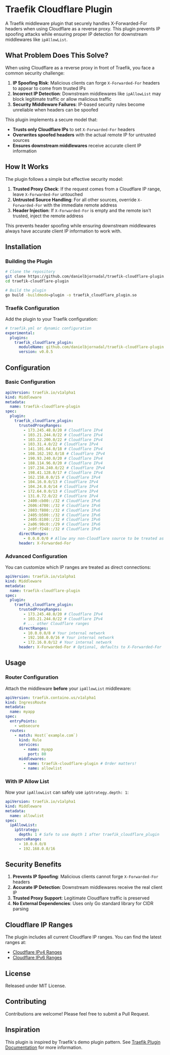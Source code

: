 # Traefik Cloudflare Plugin

A Traefik middleware plugin that securely handles X-Forwarded-For headers when using Cloudflare as a reverse proxy. This plugin prevents IP spoofing attacks while ensuring proper IP detection for downstream middlewares like `ipAllowList`.

## What Problem Does This Solve?

When using Cloudflare as a reverse proxy in front of Traefik, you face a common security challenge:

1. **IP Spoofing Risk**: Malicious clients can forge `X-Forwarded-For` headers to appear to come from trusted IPs
2. **Incorrect IP Detection**: Downstream middlewares like `ipAllowList` may block legitimate traffic or allow malicious traffic
3. **Security Middleware Failures**: IP-based security rules become unreliable when headers can be spoofed

This plugin implements a secure model that:

- **Trusts only Cloudflare IPs** to set `X-Forwarded-For` headers
- **Overwrites spoofed headers** with the actual remote IP for untrusted sources
- **Ensures downstream middlewares** receive accurate client IP information

## How It Works

The plugin follows a simple but effective security model:

1. **Trusted Proxy Check**: If the request comes from a Cloudflare IP range, leave `X-Forwarded-For` untouched
2. **Untrusted Source Handling**: For all other sources, override `X-Forwarded-For` with the immediate remote address
3. **Header Injection**: If `X-Forwarded-For` is empty and the remote isn't trusted, inject the remote address

This prevents header spoofing while ensuring downstream middlewares always have accurate client IP information to work with.

## Installation

### Building the Plugin

```bash
# Clone the repository
git clone https://github.com/danielbjornadal/traefik-cloudflare-plugin.git
cd traefik-cloudflare-plugin

# Build the plugin
go build -buildmode=plugin -o traefik_cloudflare_plugin.so
```

### Traefik Configuration

Add the plugin to your Traefik configuration:

```yaml
# traefik.yml or dynamic configuration
experimental:
  plugins:
    traefik_cloudflare_plugin:
      moduleName: github.com/danielbjornadal/traefik-cloudflare-plugin
      version: v0.0.5
```

## Configuration

### Basic Configuration

```yaml
apiVersion: traefik.io/v1alpha1
kind: Middleware
metadata:
  name: traefik-cloudflare-plugin
spec:
  plugin:
    traefik_cloudflare_plugin:
      trustedProxyRanges:
        - 173.245.48.0/20 # Cloudflare IPv4
        - 103.21.244.0/22 # Cloudflare IPv4
        - 103.22.200.0/22 # Cloudflare IPv4
        - 103.31.4.0/22 # Cloudflare IPv4
        - 141.101.64.0/18 # Cloudflare IPv4
        - 108.162.192.0/18 # Cloudflare IPv4
        - 190.93.240.0/20 # Cloudflare IPv4
        - 188.114.96.0/20 # Cloudflare IPv4
        - 197.234.240.0/22 # Cloudflare IPv4
        - 198.41.128.0/17 # Cloudflare IPv4
        - 162.158.0.0/15 # Cloudflare IPv4
        - 104.16.0.0/13 # Cloudflare IPv4
        - 104.24.0.0/14 # Cloudflare IPv4
        - 172.64.0.0/13 # Cloudflare IPv4
        - 131.0.72.0/22 # Cloudflare IPv4
        - 2400:cb00::/32 # Cloudflare IPv6
        - 2606:4700::/32 # Cloudflare IPv6
        - 2803:f800::/32 # Cloudflare IPv6
        - 2405:b500::/32 # Cloudflare IPv6
        - 2405:8100::/32 # Cloudflare IPv6
        - 2a06:98c0::/29 # Cloudflare IPv6
        - 2c0f:f248::/32 # Cloudflare IPv6
      directRanges:
        - 0.0.0.0/0 # Allow any non-Cloudflare source to be treated as direct
      header: X-Forwarded-For
```

### Advanced Configuration

You can customize which IP ranges are treated as direct connections:

```yaml
apiVersion: traefik.io/v1alpha1
kind: Middleware
metadata:
  name: traefik-cloudflare-plugin
spec:
  plugin:
    traefik_cloudflare_plugin:
      trustedProxyRanges:
        - 173.245.48.0/20 # Cloudflare IPv4
        - 103.21.244.0/22 # Cloudflare IPv4
        # ... other Cloudflare ranges
      directRanges:
        - 10.0.0.0/8 # Your internal network
        - 192.168.0.0/16 # Your internal network
        - 172.16.0.0/12 # Your internal network
      header: X-Forwarded-For # Optional, defaults to X-Forwarded-For
```

## Usage

### Router Configuration

Attach the middleware **before** your `ipAllowList` middleware:

```yaml
apiVersion: traefik.containo.us/v1alpha1
kind: IngressRoute
metadata:
  name: myapp
spec:
  entryPoints:
    - websecure
  routes:
    - match: Host(`example.com`)
      kind: Rule
      services:
        - name: myapp
          port: 80
      middlewares:
        - name: traefik-cloudflare-plugin # Order matters!
        - name: allowlist
```

### With IP Allow List

Now your `ipAllowList` can safely use `ipStrategy.depth: 1`:

```yaml
apiVersion: traefik.io/v1alpha1
kind: Middleware
metadata:
  name: allowlist
spec:
  ipAllowList:
    ipStrategy:
      depth: 1 # Safe to use depth 1 after traefik_cloudflare_plugin
    sourceRange:
      - 10.0.0.0/8
      - 192.168.0.0/16
```

## Security Benefits

1. **Prevents IP Spoofing**: Malicious clients cannot forge `X-Forwarded-For` headers
2. **Accurate IP Detection**: Downstream middlewares receive the real client IP
3. **Trusted Proxy Support**: Legitimate Cloudflare traffic is preserved
4. **No External Dependencies**: Uses only Go standard library for CIDR parsing

## Cloudflare IP Ranges

The plugin includes all current Cloudflare IP ranges. You can find the latest ranges at:

- [Cloudflare IPv4 Ranges](https://www.cloudflare.com/ips-v4)
- [Cloudflare IPv6 Ranges](https://www.cloudflare.com/ips-v6)

## License

Released under MIT License.

## Contributing

Contributions are welcome! Please feel free to submit a Pull Request.

## Inspiration

This plugin is inspired by Traefik's demo plugin pattern. See [Traefik Plugin Documentation](https://plugins.traefik.io/plugins/628c9ee2108ecc83915d7764/demo-plugin) for more information.
